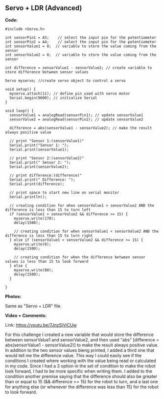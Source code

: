 ## Servo + LDR (Advanced)

**Code:**

```
#include <Servo.h>

int sensorPin1 = A3;    // select the input pin for the potentiometer
int sensorPin2 = A4;    // select the input pin for the potentiometer
int sensorValue1 = 0;  // variable to store the value coming from the sensor
int sensorValue2 = 0;  // variable to store the value coming from the sensor

int difference = sensorValue1 - sensorValue2; // create variable to store difference between sensor values

Servo myservo; //create servo object to control a servo

void setup() {
  myservo.attach(11); // define pin used with servo motor
  Serial.begin(9600); // initialize Serial
}

void loop() {
  sensorValue1 = analogRead(sensorPin1); // update sensorValue1
  sensorValue2 = analogRead(sensorPin2); // update sensorValue2

  difference = abs(sensorValue1 - sensorValue2); // make the result always positive value

  // print "Sensor 1:(sensorValue1)"
  Serial.print("Sensor 1: ");
  Serial.print(sensorValue1);

  // print "Sensor 2:(sensorValue2)"
  Serial.print(" Sensor 2: ");
  Serial.print(sensorValue2);

  // print difference:(difference)"
  Serial.print(" Difference: ");
  Serial.print(difference);

  // print space to start new line on serial monitor
  Serial.println();

  // creating condition for when sensorValue1 > sensorValue2 AND the difference is less than 15 to turn left
  if (sensorValue1 > sensorValue2 && difference >= 15) {
    myservo.write(170);
    delay(1500);

    // creating condition for when sensorValue1 < sensorValue2 AND the difference is less than 15 to turn right
  } else if (sensorValue1 < sensorValue2 && difference >= 15) {
    myservo.write(0);
    delay(1500);

    // creating condition for when the difference between sensor values is less than 15 to look forward
  } else {
    myservo.write(80);
    delay(1500);
  }

}
```

**Photos:**

Same as "Servo + LDR" file.

**Video + Comments:**

Link: https://youtu.be/7JnzSjViCUw  

For this challenge I created a new variable that would store the difference between sensorValue1 and sensorValue2, and then used "abs" [difference = abs(sensorValue1 - sensorValue2)] to make the result always positive value. In addition to the two sensor values bieng printed, I added a third one that would tell me the difference value. This way I could easily see if the conditions I created where working with the value being read or calculated in my code. Since I had a 3 option in the set of condition to make the robot look forward, I had to be more specific when writing them. I added to the condition another premise saying that the difference should also be greater than or equal to 15 (&& difference >= 15) for the robot to turn, and a last one for anything else (or whenever the difference was less than 15) for the robot to look forward.
